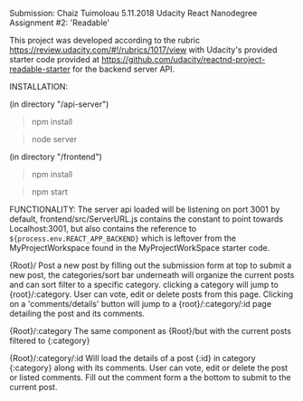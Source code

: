Submission: Chaiz Tuimoloau
5.11.2018
Udacity React Nanodegree Assignment #2: 'Readable'

This project was developed according to the rubric https://review.udacity.com/#!/rubrics/1017/view with Udacity's provided starter code
provided at https://github.com/udacity/reactnd-project-readable-starter for the backend server API.

INSTALLATION:

(in directory "/api-server")

> npm install

> node server

(in directory "/frontend")

>npm install

>npm start

FUNCTIONALITY:
The server api loaded will be listening on port 3001 by default, frontend/src/ServerURL.js contains the constant to point towards
Localhost:3001, but also contains the reference to `${process.env.REACT_APP_BACKEND}` which is leftover from the MyProjectWorkspace 
found in the MyProjectWorkSpace starter code.

{Root}/
Post a new post by filling out the submission form at top to submit a new post, the categories/sort bar underneath will organize
the current posts and can sort filter to a specific category. clicking a category will jump to {root}/:category. User can vote,
edit or delete posts from this page. Clicking on a 'comments/details' button will jump to a {root}/:category/:id page detailing
the post and its comments.

{Root}/:category
The same component as {Root}/but with the current posts filtered to {:category}

{Root}/:category/:id
Will load the details of a post {:id} in category {:category} along with its comments. User can vote, edit or delete the post
or listed comments. Fill out the comment form a the bottom to submit to the current post.